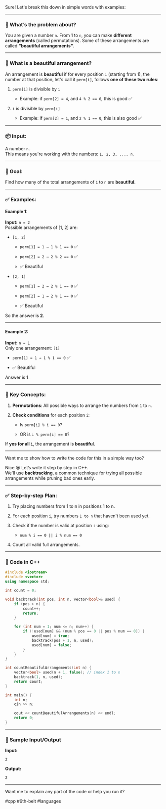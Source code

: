 Sure! Let's break this down in simple words with examples:

---

### 🧠 **What’s the problem about?**

You are given a number `n`. From 1 to `n`, you can make **different arrangements** (called permutations). Some of these arrangements are called **"beautiful arrangements"**.

---

### 🤔 **What is a beautiful arrangement?**

An arrangement is **beautiful** if for every position `i` (starting from 1), the number at that position, let's call it `perm[i]`, follows **one of these two rules**:

1. `perm[i]` is divisible by `i`
    
    - Example: if `perm[2] = 4`, and `4 % 2 == 0`, this is good ✅
        
2. `i` is divisible by `perm[i]`
    
    - Example: if `perm[2] = 1`, and `2 % 1 == 0`, this is also good ✅
        

---

### 📦 **Input:**

A number `n`.  
This means you're working with the numbers: `1, 2, 3, ..., n`.

---

### 🎯 **Goal:**

Find how many of the total arrangements of `1` to `n` are **beautiful**.

---

### ✅ **Examples:**

#### Example 1:

**Input:** `n = 2`  
Possible arrangements of [1, 2] are:

- `[1, 2]`
    
    - `perm[1] = 1 → 1 % 1 == 0` ✅
        
    - `perm[2] = 2 → 2 % 2 == 0` ✅
        
    - ✅ Beautiful
        
- `[2, 1]`
    
    - `perm[1] = 2 → 2 % 1 == 0` ✅
        
    - `perm[2] = 1 → 2 % 1 == 0` ✅
        
    - ✅ Beautiful
        

So the answer is **2**.

---

#### Example 2:

**Input:** `n = 1`  
Only one arrangement: `[1]`

- `perm[1] = 1 → 1 % 1 == 0` ✅
    
- ✅ Beautiful
    

Answer is **1**.

---

### 🧠 **Key Concepts:**

1. **Permutations**: All possible ways to arrange the numbers from `1` to `n`.
    
2. **Check conditions** for each position `i`:
    
    - Is `perm[i] % i == 0`?
        
    - OR is `i % perm[i] == 0`?
        

If **yes for all `i`**, the arrangement is **beautiful**.

---

Want me to show how to write the code for this in a simple way too?

Nice 😎 Let’s write it step by step in C++.  
We'll use **backtracking**, a common technique for trying all possible arrangements while pruning bad ones early.

---

### ✅ Step-by-step Plan:

1. Try placing numbers from 1 to n in positions 1 to n.
    
2. For each position `i`, try numbers `1 to n` that haven't been used yet.
    
3. Check if the number is valid at position `i` using:
    
    - `num % i == 0 || i % num == 0`
        
4. Count all valid full arrangements.
    

---

### 🧠 Code in C++

```cpp
#include <iostream>
#include <vector>
using namespace std;

int count = 0;

void backtrack(int pos, int n, vector<bool>& used) {
    if (pos > n) {
        count++;
        return;
    }

    for (int num = 1; num <= n; num++) {
        if (!used[num] && (num % pos == 0 || pos % num == 0)) {
            used[num] = true;
            backtrack(pos + 1, n, used);
            used[num] = false;
        }
    }
}

int countBeautifulArrangements(int n) {
    vector<bool> used(n + 1, false); // index 1 to n
    backtrack(1, n, used);
    return count;
}

int main() {
    int n;
    cin >> n;

    cout << countBeautifulArrangements(n) << endl;
    return 0;
}
```

---

### 👀 Sample Input/Output

**Input:**

```
2
```

**Output:**

```
2
```

---

Want me to explain any part of the code or help you run it?

#cpp #6th-belt #languages